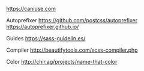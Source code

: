 
https://caniuse.com

Autoprefixer
https://github.com/postcss/autoprefixer
https://autoprefixer.github.io/

Guides
https://sass-guidelin.es/

Compiler
http://beautifytools.com/scss-compiler.php

Color
http://chir.ag/projects/name-that-color



